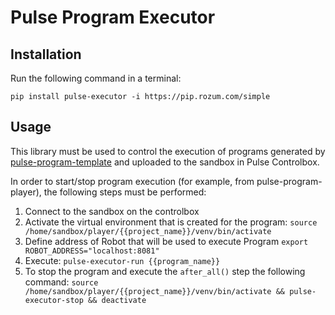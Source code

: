 # Pulse Program Executor

## Installation

Run the following command in a terminal:

`pip install pulse-executor -i https://pip.rozum.com/simple`

## Usage

This library must be used to control the execution of programs generated by
[pulse-program-template](https://dev.rozum.com/rozum-soft/utils/pulse-program-template)
and uploaded to the sandbox in Pulse Controlbox.

In order to start/stop program execution (for example, from pulse-program-player), 
the following steps must be performed:

1. Connect to the sandbox on the controlbox
2. Activate the virtual environment that is created for the program:
`source /home/sandbox/player/{{project_name}}/venv/bin/activate`
3. Define address of Robot that will be used to execute Program
`export ROBOT_ADDRESS="localhost:8081"`
4. Execute:
`pulse-executor-run {{program_name}}`
5. To stop the program and execute the `after_all()` step the following command:
`source /home/sandbox/player/{{project_name}}/venv/bin/activate && pulse-executor-stop && deactivate`
